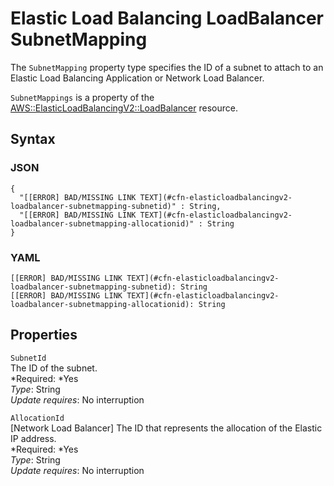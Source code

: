# Elastic Load Balancing LoadBalancer SubnetMapping<a name="aws-properties-elasticloadbalancingv2-loadbalancer-subnetmapping"></a>

<a name="aws-properties-elasticloadbalancingv2-loadbalancer-subnetmapping-description"></a>The `SubnetMapping` property type specifies the ID of a subnet to attach to an Elastic Load Balancing Application or Network Load Balancer\.

<a name="aws-properties-elasticloadbalancingv2-loadbalancer-subnetmapping-inheritance"></a> `SubnetMappings` is a property of the [AWS::ElasticLoadBalancingV2::LoadBalancer](aws-resource-elasticloadbalancingv2-loadbalancer.md) resource\. 

## Syntax<a name="w3ab2c21c14d837b7"></a>

### JSON<a name="aws-properties-elasticloadbalancingv2-loadbalancer-subnetmapping-syntax.json"></a>

```
{
  "[[ERROR] BAD/MISSING LINK TEXT](#cfn-elasticloadbalancingv2-loadbalancer-subnetmapping-subnetid)" : String,
  "[[ERROR] BAD/MISSING LINK TEXT](#cfn-elasticloadbalancingv2-loadbalancer-subnetmapping-allocationid)" : String
}
```

### YAML<a name="aws-properties-elasticloadbalancingv2-loadbalancer-subnetmapping-syntax.yaml"></a>

```
[[ERROR] BAD/MISSING LINK TEXT](#cfn-elasticloadbalancingv2-loadbalancer-subnetmapping-subnetid): String
[[ERROR] BAD/MISSING LINK TEXT](#cfn-elasticloadbalancingv2-loadbalancer-subnetmapping-allocationid): String
```

## Properties<a name="w3ab2c21c14d837b9"></a>

`SubnetId`  
The ID of the subnet\.  
*Required: *Yes  
*Type*: String  
*Update requires*: No interruption

`AllocationId`  
\[Network Load Balancer\] The ID that represents the allocation of the Elastic IP address\.  
*Required: *Yes  
*Type*: String  
*Update requires*: No interruption